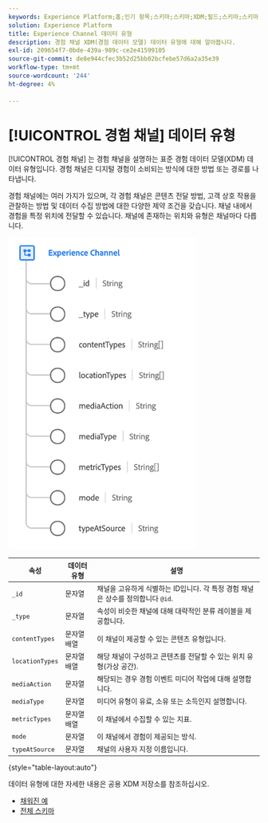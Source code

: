 ```yaml
---
keywords: Experience Platform;홈;인기 항목;스키마;스키마;XDM;필드;스키마;스키마;웹 페이지 세부 정보;데이터 유형;데이터 유형;데이터 유형;웹 페이지
solution: Experience Platform
title: Experience Channel 데이터 유형
description: 경험 채널 XDM(경험 데이터 모델) 데이터 유형에 대해 알아봅니다.
exl-id: 209654f7-0bde-439a-989c-ce2e41599105
source-git-commit: de8e944cfec3b52d25bb02bcfebe57d6a2a35e39
workflow-type: tm+mt
source-wordcount: '244'
ht-degree: 4%

---
```


# [!UICONTROL 경험 채널] 데이터 유형

[!UICONTROL 경험 채널] 는 경험 채널을 설명하는 표준 경험 데이터 모델(XDM) 데이터 유형입니다. 경험 채널은 디지털 경험이 소비되는 방식에 대한 방법 또는 경로를 나타냅니다.

경험 채널에는 여러 가지가 있으며, 각 경험 채널은 콘텐츠 전달 방법, 고객 상호 작용을 관찰하는 방법 및 데이터 수집 방법에 대한 다양한 제약 조건을 갖습니다. 채널 내에서 경험을 특정 위치에 전달할 수 있습니다. 채널에 존재하는 위치와 유형은 채널마다 다릅니다.

![](../images/data-types/experience-channel.png)

| 속성 | 데이터 유형 | 설명 |
| --- | --- | --- |
| `_id` | 문자열 | 채널을 고유하게 식별하는 ID입니다. 각 특정 경험 채널은 상수를 정의합니다 `@id`. |
| `_type` | 문자열 | 속성이 비슷한 채널에 대해 대략적인 분류 레이블을 제공합니다. |
| `contentTypes` | 문자열 배열 | 이 채널이 제공할 수 있는 콘텐츠 유형입니다. |
| `locationTypes` | 문자열 배열 | 해당 채널이 구성하고 콘텐츠를 전달할 수 있는 위치 유형(가상 공간). |
| `mediaAction` | 문자열 | 해당되는 경우 경험 이벤트 미디어 작업에 대해 설명합니다. |
| `mediaType` | 문자열 | 미디어 유형이 유료, 소유 또는 소득인지 설명합니다. |
| `metricTypes` | 문자열 배열 | 이 채널에서 수집할 수 있는 지표. |
| `mode` | 문자열 | 이 채널에서 경험이 제공되는 방식. |
| `typeAtSource` | 문자열 | 채널의 사용자 지정 이름입니다. |

{style="table-layout:auto"}

데이터 유형에 대한 자세한 내용은 공용 XDM 저장소를 참조하십시오.

* [채워진 예](https://github.com/adobe/xdm/blob/master/components/datatypes/channels/channel.example.1.json)
* [전체 스키마](https://github.com/adobe/xdm/blob/master/components/datatypes/channels/channel.schema.json)
